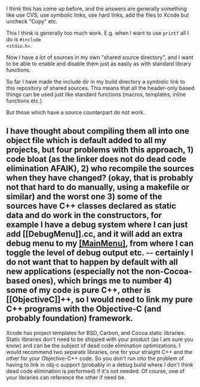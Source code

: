 I think this has come up before, and the answers are generally something like use CVS, use symbolic links, use hard links, add the files to Xcode but uncheck "Copy" etc.

This I think is generally too much work. E.g. when I want to use <code>printf</code> all I do is <code>#include <stdio.h></code>.

Now I have a lot of sources in my own "shared source directory", and I want to be able to enable and disable them just as easily as with standard library functions.

So far I have made the include dir in my build directory a symbolic link to this repository of shared sources. This means that all the header-only based things can be used just like standard functions (macros, templates, inline functions etc.).

But those which have a source counterpart do not work.

I have thought about compiling them all into one object file which is default added to all my projects, but four problems with this approach, 1) code bloat (as the linker does not do dead code elimination AFAIK), 2) who recompile the sources when they have changed? (okay, that is probably not that hard to do manually, using a makefile or similar) and the worst one 3) some of the sources have C++ classes declared as static data and do work in the constructors, for example I have a debug system where I can just add [[DebugMenu]].cc, and it will add an extra debug menu to my [[MainMenu]](.nib), from where I can toggle the level of debug output etc. -- certainly I do not want that to happen by default with all new applications (especially not the non-Cocoa-based ones), which brings me to number 4) some of my code is pure C++, other is [[ObjectiveC]]++, so I would need to link my pure C++ programs with the Objective-C (and probably foundation) framework.
----
Xcode has project templates for BSD, Carbon, and Cocoa static libraries. Static libraries don't need to be shipped with your product (as I am sure you know) and can be the subject of dead code elimination optimizations. I would recommend two separate libraries, one for your straight C++ and the other for your Objective-C++ code. So you don't run into the problem of having to link in obj-c support (probably in a debug build where I don't think dead code elimination is performed) if it's not needed. Of course, one of your libraries can reference the other if need be.